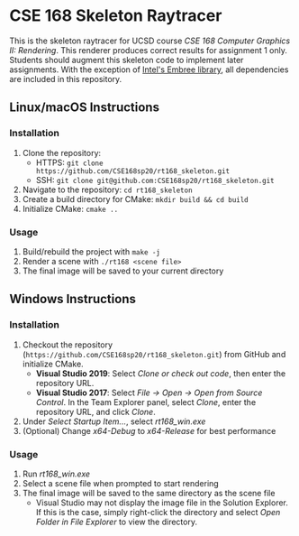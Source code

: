 # CSE 168 Skeleton Raytracer

This is the skeleton raytracer for UCSD course *CSE 168 Computer Graphics II: Rendering*. This renderer produces correct results for assignment 1 only. Students should augment this skeleton code to implement later assignments. With the exception of [Intel's Embree library](https://www.embree.org/), all dependencies are included in this repository.

## Linux/macOS Instructions

### Installation

1. Clone the repository:
    - HTTPS: `git clone https://github.com/CSE168sp20/rt168_skeleton.git`
    - SSH: `git clone git@github.com:CSE168sp20/rt168_skeleton.git`
2. Navigate to the repository: `cd rt168_skeleton`
3. Create a build directory for CMake: `mkdir build && cd build`
4. Initialize CMake: `cmake ..`

### Usage

1. Build/rebuild the project with `make -j`
2. Render a scene with `./rt168 <scene file>`
3. The final image will be saved to your current directory

## Windows Instructions

### Installation

1. Checkout the repository (`https://github.com/CSE168sp20/rt168_skeleton.git`) from GitHub and initialize CMake.
    - **Visual Studio 2019**: Select *Clone or check out code*, then enter the repository URL.
    - **Visual Studio 2017**: Select *File -> Open -> Open from Source Control*. In the Team Explorer panel, select *Clone*, enter the repository URL, and click *Clone*.
2. Under *Select Startup Item...*, select *rt168_win.exe*
3. (Optional) Change *x64-Debug* to *x64-Release* for best performance

### Usage

1. Run *rt168_win.exe*
2. Select a scene file when prompted to start rendering
3. The final image will be saved to the same directory as the scene file
    - Visual Studio may not display the image file in the Solution Explorer. If this is the case, simply right-click the directory and select *Open Folder in File Explorer* to view the directory.
